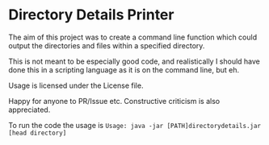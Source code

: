 # Directory Details Printer

The aim of this project was to create a command line function which could output the directories and files within a specified directory.

This is not meant to be especially good code, and realistically I should have done this in a scripting language as it is on the command line, but eh.

Usage is licensed under the License file.

Happy for anyone to PR/Issue etc. Constructive criticism is also appreciated.

To run the code the usage is `Usage: java -jar [PATH]directorydetails.jar [head directory]`